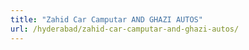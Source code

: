 ```yaml
---
title: "Zahid Car Camputar AND GHAZI AUTOS"
url: /hyderabad/zahid-car-camputar-and-ghazi-autos/
---
```

